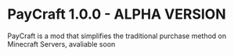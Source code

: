 # PayCraft 1.0.0 - ALPHA VERSION
PayCraft is a mod that simplifies the traditional purchase method on Minecraft Servers, avaliable soon
